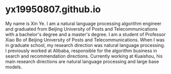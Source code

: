 # yx19950807.github.io
  My name is Xin Ye. I am a natural language processing algorithm engineer and graduated from Beijing University of Posts and Telecommunications with a bachelor's degree and a master's degree.
 I am a student of Professor Xiao Bo of Beijing University of Posts and Telecommunications. When I was in graduate school, my research direction was natural language processing. I previously worked at Alibaba, responsible for the algorithm business in search and recommendation directions. Currently working at Kuaishou, his main research directions are natural language processing and large base models.
